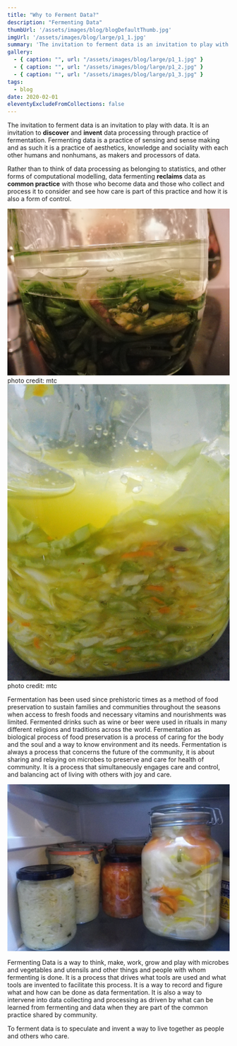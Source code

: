 ```yaml
---
title: "Why to Ferment Data?"
description: "Fermenting Data"
thumbUrl: '/assets/images/blog/blogDefaultThumb.jpg'
imgUrl: '/assets/images/blog/large/p1_1.jpg'
summary: 'The invitation to ferment data is an invitation to play with data. It is an invitation to discover and invent data processing through practice of fermentation. Fermenting data is a practice of sensing and sense making and as such it is a practice of aesthetics, knowledge and sociality with each other humans and nonhumans, as makers and processors of data.'
gallery:
  - { caption: "", url: "/assets/images/blog/large/p1_1.jpg" }
  - { caption: "", url: "/assets/images/blog/large/p1_2.jpg" }
  - { caption: "", url: "/assets/images/blog/large/p1_3.jpg" }
tags:
  - blog
date: 2020-02-01
eleventyExcludeFromCollections: false
---
```



The invitation to ferment data is an invitation to play with data. It is an invitation to **discover** and **invent** data processing through practice of fermentation. Fermenting data is a practice of sensing and sense making and as such it is a practice of aesthetics, knowledge and sociality with each other humans and nonhumans, as makers and processors of data.  

Rather than to think of data processing as belonging to statistics, and other forms of computational modelling, data fermenting **reclaims** data as **common practice** with those who become data and those who collect and process it to consider and see how care is part of this practice and how it is also a form of control.

<div class="flexImgWrapper">
  <div class='flexImgWrap'>
    <img src="/assets/images/blog/large/p1_1.jpg"/>
    <div class="photoCreditNew">photo credit: mtc</div>
  </div>
  <div class='flexImgWrap'>
    <img src="/assets/images/blog/large/p1_2.jpg"/>
    <div class="photoCreditNew">photo credit: mtc</div>
  </div>
</div>

Fermentation has been used since prehistoric times as a method of food preservation to sustain families and communities throughout the seasons when access to fresh foods and necessary vitamins and nourishments was limited. Fermented drinks such as wine or beer were used in rituals in many different religions and traditions across the world. Fermentation as biological process of food preservation is a process of caring for the body and the soul and a way to know environment and its needs. Fermentation is always a process that concerns the future of the community, it is about sharing and relaying on microbes to preserve and care for health of community. It is a process that simultaneously engages care and control, and balancing act of living with others with joy and care. 

<div class="columnImage">
  <img src="/assets/images/blog/large/p1_3.jpg"/>
  <div class="photoCreditNew"></div>
</div>

Fermenting Data is a way to think, make, work, grow and play with microbes and vegetables and utensils and other things and people with whom fermenting is done. It is a process that drives what tools are used and what tools are invented to facilitate this process. It is a way to record and figure what and how can be done as data fermentation. It is also a way to intervene into data collecting and processing as driven by what can be learned from fermenting and data when they are part of the common practice shared by community. 

To ferment data is to speculate and invent a way to live together as people and others who care. 